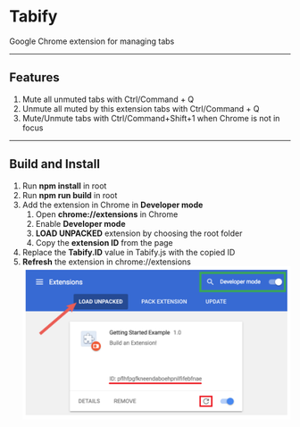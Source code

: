 # Tabify

Google Chrome extension for managing tabs
***

## Features
1. Mute all unmuted tabs with Ctrl/Command + Q
2. Unmute all muted by this extension tabs with Ctrl/Command + Q
3. Mute/Unmute tabs with Ctrl/Command+Shift+1 when Chrome is not in focus
***

## Build and Install
1. Run **npm install** in root
2. Run **npm run build** in root
3. Add the extension in Chrome in **Developer mode**
   1. Open **chrome://extensions** in Chrome
   2. Enable **Developer mode**
   3. **LOAD UNPACKED** extension by choosing the root folder
   4. Copy the **extension ID** from the page
4. Replace the **Tabify.ID** value in Tabify.js with the copied ID
5. **Refresh** the extension in chrome://extensions
![alt text](images/chrome_extensions.png "chrome://extensions")